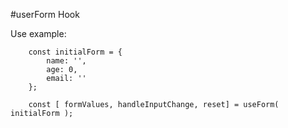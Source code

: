 #userForm Hook

Use example:
```
    const initialForm = {
        name: '',
        age: 0,
        email: ''
    };

    const [ formValues, handleInputChange, reset] = useForm( initialForm );
```